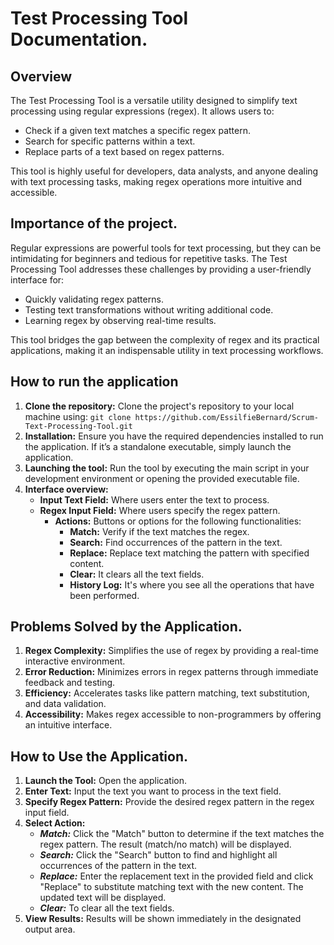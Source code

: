# Test Processing Tool Documentation.

## Overview
The Test Processing Tool is a versatile utility designed to simplify text processing using regular expressions (regex).
It allows users to:
- Check if a given text matches a specific regex pattern.
- Search for specific patterns within a text.
- Replace parts of a text based on regex patterns.

This tool is highly useful for developers, data analysts, and anyone dealing with text processing tasks, making regex operations more intuitive and accessible.

## Importance of the project.
Regular expressions are powerful tools for text processing, but they can be intimidating for beginners and tedious for repetitive tasks.
The Test Processing Tool addresses these challenges by providing a user-friendly interface for:
- Quickly validating regex patterns.
- Testing text transformations without writing additional code.
- Learning regex by observing real-time results.

This tool bridges the gap between the complexity of regex and its practical applications, making it an indispensable utility in text processing workflows.

## How to run the application
1. **Clone the repository:** Clone the project's repository to your local machine using:
   `git clone https://github.com/EssilfieBernard/Scrum-Text-Processing-Tool.git`
2. **Installation:** Ensure you have the required dependencies installed to run the application. If it’s a standalone executable, simply launch the application.
3. **Launching the tool:** Run the tool by executing the main script in your development environment or opening the provided executable file.
4. **Interface overview:**
    - **Input Text Field:** Where users enter the text to process.
    - **Regex Input Field:** Where users specify the regex pattern.
      - **Actions:** Buttons or options for the following functionalities:
          - **Match:** Verify if the text matches the regex.
          - **Search:** Find occurrences of the pattern in the text.
          - **Replace:** Replace text matching the pattern with specified content.
          - **Clear:** It clears all the text fields.
          - **History Log:** It's where you see all the operations that have been performed.



## Problems Solved by the Application.

1. **Regex Complexity:** Simplifies the use of regex by providing a real-time interactive environment.
2. **Error Reduction:** Minimizes errors in regex patterns through immediate feedback and testing.
3. **Efficiency:** Accelerates tasks like pattern matching, text substitution, and data validation.
4. **Accessibility:** Makes regex accessible to non-programmers by offering an intuitive interface.

## How to Use the Application.
1. **Launch the Tool:** Open the application.
2. **Enter Text:** Input the text you want to process in the text field.
3. **Specify Regex Pattern:** Provide the desired regex pattern in the regex input field.
4. **Select Action:**
    - ***Match:*** Click the "Match" button to determine if the text matches the regex pattern. The result (match/no match) will be displayed.
    - ***Search:*** Click the "Search" button to find and highlight all occurrences of the pattern in the text.
    - ***Replace:*** Enter the replacement text in the provided field and click "Replace" to substitute matching text with the new content. The updated text will be displayed.
    - ***Clear:*** To clear all the text fields.
5. **View Results:** Results will be shown immediately in the designated output area.

